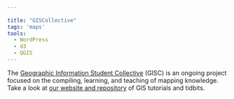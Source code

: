 ```yaml
---
 
title: "GISCollective"
tags: 'maps'
tools:
  - WordPress
  - d3
  - QGIS
---
```


The [Geographic Information Student Collective](http://giscollective.org/about/) (GISC) is an ongoing project focused on the compiling, learning, and teaching of mapping knowledge. Take a look at [our website and repository](http://giscollective.org) of GIS tutorials and tidbits.